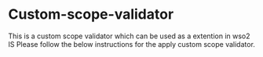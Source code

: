 # Custom-scope-validator 
This is a custom scope validator which can be used as a extention in wso2 IS
Please follow the below instructions for the apply custom scope validator.

